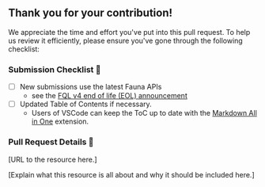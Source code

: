 ## Thank you for your contribution!

We appreciate the time and effort you've put into this pull request.
To help us review it efficiently, please ensure you've gone through the following checklist:

### Submission Checklist 📝
- [ ] New submissions use the latest Fauna APIs
  - see the [FQL v4 end of life (EOL) announcement](https://docs.fauna.com/fauna/v4/#fql-v4-end-of-life)
- [ ] Updated Table of Contents if necessary.
  - Users of VSCode can keep the ToC up to date with the [Markdown All in One](https://github.com/yzhang-gh/vscode-markdown) extension.

### Pull Request Details 📖
[URL to the resource here.]

[Explain what this resource is all about and why it should be included here.]
